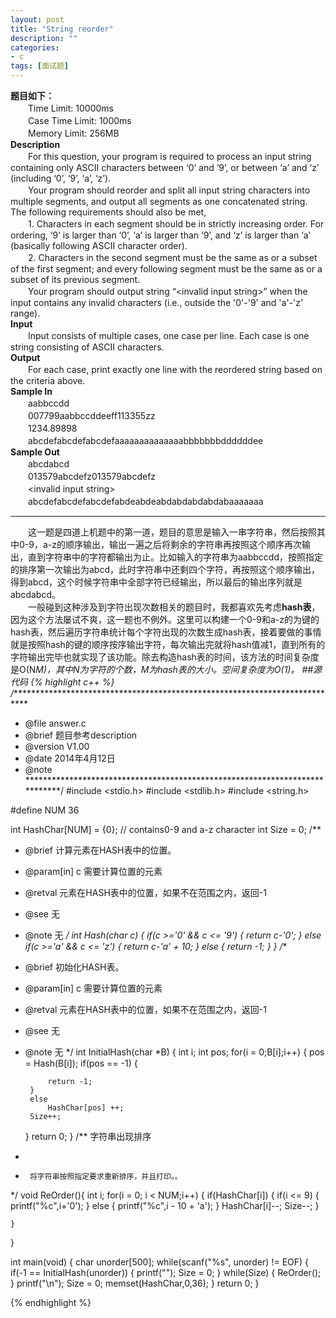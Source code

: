 ```yaml
---
layout: post
title: "String reorder"
description: ""
categories: 
- c
tags: [面试题]
---
```


**题目如下：**  
　　Time Limit: 10000ms  
　　Case Time Limit: 1000ms   
　　Memory Limit: 256MB   
**Description**  
　　For this question, your program is required to process an input string containing only ASCII characters between ‘0’ and ‘9’, or between ‘a’ and ‘z’ (including ‘0’, ‘9’, ‘a’, ‘z’).  
　　Your program should reorder and split all input string characters into multiple segments, and output all segments as one concatenated string. The following requirements should also be met,  
　　1. Characters in each segment should be in strictly increasing order. For ordering, ‘9’ is larger than ‘0’, ‘a’ is larger than ‘9’, and ‘z’ is larger than ‘a’ (basically following ASCII character order).  
　　2. Characters in the second segment must be the same as or a subset of the first segment; and every following segment must be the same as or a subset of its previous segment.   
　　Your program should output string “&lt;invalid input string&gt;” when the input contains any invalid characters (i.e., outside the '0'-'9' and 'a'-'z' range).  
**Input**  
　　Input consists of multiple cases, one case per line. Each case is one string consisting of ASCII characters.  
**Output**  
　　For each case, print exactly one line with the reordered string based on the criteria above.  
**Sample In**  
　　aabbccdd  
　　007799aabbccddeeff113355zz  
　　1234.89898  
　　abcdefabcdefabcdefaaaaaaaaaaaaaabbbbbbbddddddee  
**Sample Out**  
　　abcdabcd  
　　013579abcdefz013579abcdefz  
　　&lt;invalid input string&gt;  
　　abcdefabcdefabcdefabdeabdeabdabdabdabdabaaaaaaa    

---
　　这一题是四道上机题中的第一道，题目的意思是输入一串字符串，然后按照其中0-9，a-z的顺序输出，输出一遍之后将剩余的字符串再按照这个顺序再次输出，直到字符串中的字符都输出为止。比如输入的字符串为aabbccdd，按照指定的排序第一次输出为abcd，此时字符串中还剩四个字符，再按照这个顺序输出，得到abcd，这个时候字符串中全部字符已经输出，所以最后的输出序列就是abcdabcd。  
　　一般碰到这种涉及到字符出现次数相关的题目时，我都喜欢先考虑**hash表**，因为这个方法屡试不爽，这一题也不例外。这里可以构建一个0-9和a-z的为键的hash表，然后遍历字符串统计每个字符出现的次数生成hash表，接着要做的事情就是按照hash的键的顺序按序输出字符，每次输出完就将hash值减1，直到所有的字符输出完毕也就实现了该功能。除去构造hash表的时间，该方法的时间复杂度是O(N*M)，其中N为字符的个数，M为hash表的大小。空间复杂度为O(1)。
##源代码
{% highlight c++ %}
/****************************************************************************
 * @file     answer.c
 * @brief    题目参考description
 * @version  V1.00
 * @date     2014年4月12日
 * @note     
****************************************************************************/
#include <stdio.h>
#include <stdlib.h>
#include <string.h>

#define NUM 36

int HashChar[NUM] = {0};   // contains0-9 and a-z character
int Size = 0;
/** 
 * @brief     计算元素在HASH表中的位置。
 * @param[in] c  需要计算位置的元素
 * @retval    元素在HASH表中的位置，如果不在范围之内，返回-1
 * @see       无
 * @note      无
 */
int Hash(char c) {
	if(c >='0' && c <= '9')
	{
		return c-'0';
	}
	else if(c >='a' && c <= 'z')
	{
		return c-'a' + 10;
	}
	else
	{
		return -1;
	}
}
/** 
 * @brief     初始化HASH表。
 * @param[in] c  需要计算位置的元素
 * @retval    元素在HASH表中的位置，如果不在范围之内，返回-1
 * @see       无
 * @note      无
 */
int InitialHash(char *B) {
	int i;
	int pos;
	for(i = 0;B[i];i++) {
		pos = Hash(B[i]);
		if(pos == -1) {
			
			return -1;
		}
		else 
			HashChar[pos] ++;
		Size++;
	}
	return 0;
}
 /**	字符串出现排序   
 *     
 *		将字符串按照指定要求重新排序，并且打印。。    
 */ 
void ReOrder(){
	int i;
	for(i = 0; i < NUM;i++)
	{
		if(HashChar[i])
		{
			if(i <= 9)
			{
				printf("%c",i+'0');
			}
			else
			{
				printf("%c",i - 10 + 'a');
			}
			HashChar[i]--;
			Size--;
		}
		
	}
}

int main(void) {
    char unorder[500];
    while(scanf("%s", unorder) != EOF) {
		if(-1 == InitialHash(unorder))
		{
			printf("<invalid input string>");
			Size = 0;
		}
		while(Size)
		{
			ReOrder();
		}
    	printf("\n");
		Size = 0;
		memset(HashChar,0,36);
    }
    return 0;
}

{% endhighlight %}



